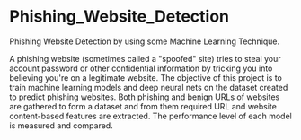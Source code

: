 # Phishing_Website_Detection
Phishing Website Detection by using some Machine Learning Technique.

A phishing website (sometimes called a "spoofed" site) tries to steal your account password or other confidential information by tricking you into believing you're on a legitimate website. The objective of this project is to train machine learning models and deep neural nets on the dataset created to predict phishing websites. Both phishing and benign URLs of websites are gathered to form a dataset and from them required URL and website content-based features are extracted. The performance level of each model is measured and compared.
